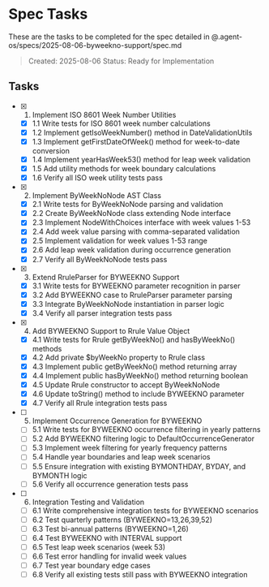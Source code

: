 # Spec Tasks

These are the tasks to be completed for the spec detailed in @.agent-os/specs/2025-08-06-byweekno-support/spec.md

> Created: 2025-08-06
> Status: Ready for Implementation

## Tasks

- [x] 1. Implement ISO 8601 Week Number Utilities
  - [x] 1.1 Write tests for ISO 8601 week number calculations
  - [x] 1.2 Implement getIsoWeekNumber() method in DateValidationUtils
  - [x] 1.3 Implement getFirstDateOfWeek() method for week-to-date conversion
  - [x] 1.4 Implement yearHasWeek53() method for leap week validation
  - [x] 1.5 Add utility methods for week boundary calculations
  - [x] 1.6 Verify all ISO week utility tests pass

- [x] 2. Implement ByWeekNoNode AST Class
  - [x] 2.1 Write tests for ByWeekNoNode parsing and validation
  - [x] 2.2 Create ByWeekNoNode class extending Node interface
  - [x] 2.3 Implement NodeWithChoices interface with week values 1-53
  - [x] 2.4 Add week value parsing with comma-separated validation
  - [x] 2.5 Implement validation for week values 1-53 range
  - [x] 2.6 Add leap week validation during occurrence generation
  - [x] 2.7 Verify all ByWeekNoNode tests pass

- [x] 3. Extend RruleParser for BYWEEKNO Support
  - [x] 3.1 Write tests for BYWEEKNO parameter recognition in parser
  - [x] 3.2 Add BYWEEKNO case to RruleParser parameter parsing
  - [x] 3.3 Integrate ByWeekNoNode instantiation in parser logic
  - [x] 3.4 Verify all parser integration tests pass

- [x] 4. Add BYWEEKNO Support to Rrule Value Object
  - [x] 4.1 Write tests for Rrule getByWeekNo() and hasByWeekNo() methods
  - [x] 4.2 Add private $byWeekNo property to Rrule class
  - [x] 4.3 Implement public getByWeekNo() method returning array
  - [x] 4.4 Implement public hasByWeekNo() method returning boolean
  - [x] 4.5 Update Rrule constructor to accept ByWeekNoNode
  - [x] 4.6 Update toString() method to include BYWEEKNO parameter
  - [x] 4.7 Verify all Rrule integration tests pass

- [ ] 5. Implement Occurrence Generation for BYWEEKNO
  - [ ] 5.1 Write tests for BYWEEKNO occurrence filtering in yearly patterns
  - [ ] 5.2 Add BYWEEKNO filtering logic to DefaultOccurrenceGenerator
  - [ ] 5.3 Implement week filtering for yearly frequency patterns
  - [ ] 5.4 Handle year boundaries and leap week scenarios
  - [ ] 5.5 Ensure integration with existing BYMONTHDAY, BYDAY, and BYMONTH logic
  - [ ] 5.6 Verify all occurrence generation tests pass

- [ ] 6. Integration Testing and Validation
  - [ ] 6.1 Write comprehensive integration tests for BYWEEKNO scenarios
  - [ ] 6.2 Test quarterly patterns (BYWEEKNO=13,26,39,52)
  - [ ] 6.3 Test bi-annual patterns (BYWEEKNO=1,26)
  - [ ] 6.4 Test BYWEEKNO with INTERVAL support
  - [ ] 6.5 Test leap week scenarios (week 53)
  - [ ] 6.6 Test error handling for invalid week values
  - [ ] 6.7 Test year boundary edge cases
  - [ ] 6.8 Verify all existing tests still pass with BYWEEKNO integration